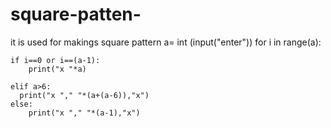 # square-patten-
it is used for makings square pattern 
a= int (input("enter"))
for i in range(a):

    if i==0 or i==(a-1):
        print("x "*a)
    
    elif a>6:
      print("x "," "*(a+(a-6)),"x")
    else:
        print("x "," "*(a-1),"x")
